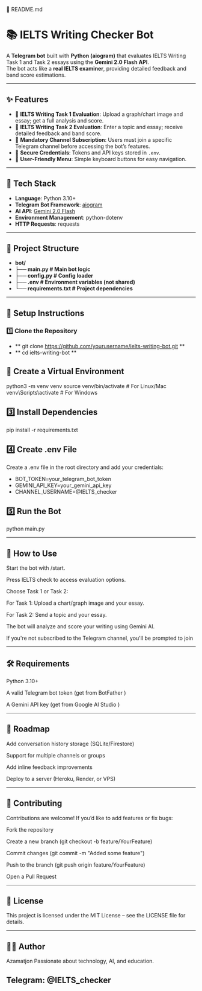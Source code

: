 📄 README.md
# 📚 IELTS Writing Checker Bot  

A **Telegram bot** built with **Python (aiogram)** that evaluates IELTS Writing Task 1 and Task 2 essays using the **Gemini 2.0 Flash API**.  
The bot acts like a **real IELTS examiner**, providing detailed feedback and band score estimations.  

---

## ✨ Features
- 📝 **IELTS Writing Task 1 Evaluation**: Upload a graph/chart image and essay; get a full analysis and score.  
- 📝 **IELTS Writing Task 2 Evaluation**: Enter a topic and essay; receive detailed feedback and band score.  
- 🔐 **Mandatory Channel Subscription**: Users must join a specific Telegram channel before accessing the bot’s features.  
- 🔑 **Secure Credentials**: Tokens and API keys stored in `.env`.  
- 📱 **User-Friendly Menu**: Simple keyboard buttons for easy navigation.

---

## 🚀 Tech Stack
- **Language**: Python 3.10+  
- **Telegram Bot Framework**: [aiogram](https://docs.aiogram.dev/)  
- **AI API**: [Gemini 2.0 Flash](https://ai.google.dev/gemini-api)  
- **Environment Management**: python-dotenv  
- **HTTP Requests**: requests  

---

## 📂 Project Structure


- **bot/**
- **├── main.py # Main bot logic**
- **├── config.py # Config loader**
- **├── .env # Environment variables (not shared)**
- **└── requirements.txt # Project dependencies**


---

## 🔑 Setup Instructions

### 1️⃣ Clone the Repository

- ** git clone https://github.com/yourusername/ielts-writing-bot.git **
- ** cd ielts-writing-bot **

##  ️⃣ Create a Virtual Environment
python3 -m venv venv
source venv/bin/activate  # For Linux/Mac
venv\Scripts\activate     # For Windows

##  3️⃣ Install Dependencies
pip install -r requirements.txt

##  4️⃣ Create .env File

Create a .env file in the root directory and add your credentials:

- BOT_TOKEN=your_telegram_bot_token
- GEMINI_API_KEY=your_gemini_api_key
- CHANNEL_USERNAME=@IELTS_checker

## 5️⃣ Run the Bot
python main.py

---

## 🤖 How to Use

Start the bot with /start.

Press IELTS check to access evaluation options.

Choose Task 1 or Task 2:

For Task 1: Upload a chart/graph image and your essay.

For Task 2: Send a topic and your essay.

The bot will analyze and score your writing using Gemini AI.

If you're not subscribed to the Telegram channel, you'll be prompted to join

---

## 🛠️ Requirements

Python 3.10+

A valid Telegram bot token (get from BotFather
)

A Gemini API key (get from Google AI Studio
)

---

## 📌 Roadmap

 Add conversation history storage (SQLite/Firestore)

 Support for multiple channels or groups

 Add inline feedback improvements

 Deploy to a server (Heroku, Render, or VPS)

---

## 🤝 Contributing

Contributions are welcome!
If you’d like to add features or fix bugs:

Fork the repository

Create a new branch (git checkout -b feature/YourFeature)

Commit changes (git commit -m "Added some feature")

Push to the branch (git push origin feature/YourFeature)

Open a Pull Request

---

## 📜 License

This project is licensed under the MIT License – see the LICENSE
 file for details.

---

## 👨‍💻 Author

Azamatjon
Passionate about technology, AI, and education.

## Telegram: @IELTS_checker
